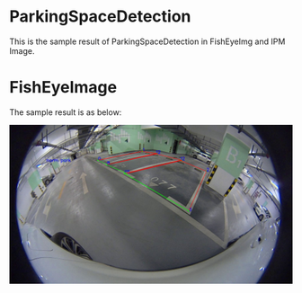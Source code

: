 # ParkingSpaceDetection

This is the sample result of ParkingSpaceDetection in FishEyeImg and IPM Image.


# FishEyeImage

The sample result is as below:



![login](https://github.com/sgzqc/surround_vision_perception/raw/main/ParkingSpaceDetection/result_norm.jpg)
